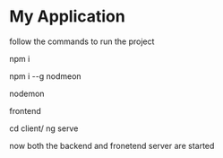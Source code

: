 # My Application


follow the commands to run the project

npm i

npm i --g nodmeon

nodemon

frontend 

cd client/
ng serve

now both the backend and fronetend server are started



